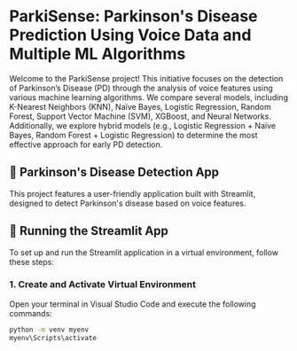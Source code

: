 # ParkiSense: Parkinson's Disease Prediction Using Voice Data and Multiple ML Algorithms

Welcome to the ParkiSense project! This initiative focuses on the detection of Parkinson’s Disease (PD) through the analysis of voice features using various machine learning algorithms. We compare several models, including K-Nearest Neighbors (KNN), Naïve Bayes, Logistic Regression, Random Forest, Support Vector Machine (SVM), XGBoost, and Neural Networks. Additionally, we explore hybrid models (e.g., Logistic Regression + Naïve Bayes, Random Forest + Logistic Regression) to determine the most effective approach for early PD detection.

## 🧠 Parkinson's Disease Detection App

This project features a user-friendly application built with Streamlit, designed to detect Parkinson's disease based on voice features.

## 🚀 Running the Streamlit App

To set up and run the Streamlit application in a virtual environment, follow these steps:

### 1. Create and Activate Virtual Environment

Open your terminal in Visual Studio Code and execute the following commands:

```bash
python -m venv myenv
myenv\Scripts\activate
